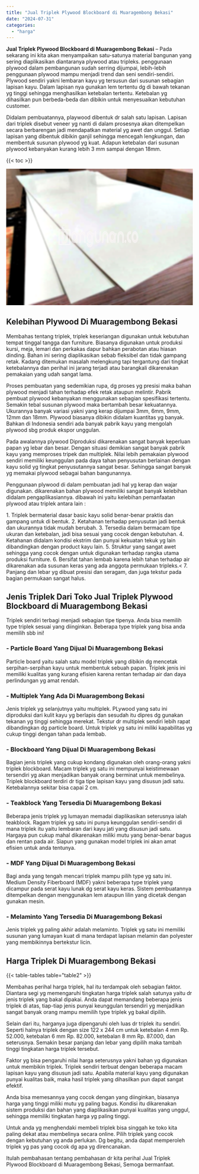 ```yaml
---
title: "Jual Triplek Plywood Blockboard di Muaragembong Bekasi"
date: "2024-07-31"
categories: 
  - "harga"
---
```


**Jual Triplek Plywood Blockboard di Muaragembong Bekasi** – Pada sekarang ini kita akan menyampaikan satu-satunya material bangunan yang sering diaplikasikan diantaranya plywood atau tripleks. penggunaan plywood dalam pembangunan sudah serring dijumpai, lebih-lebih penggunaan plywood mampu menjadi trend dan seni sendiri-sendiri. Plywood sendiri yakni lembaran kayu yg tersusun dari susunan sebagian lapisan kayu. Dalam lapisan nya gunakan lem tertentu dg di bawah tekanan yg tinggi sehingga menghasilkan ketebalan tertentu. Ketebalan yg dihasilkan pun berbeda-beda dan dibikin untuk menyesuaikan kebutuhan customer.

Didalam pembuatannya, playwood dibentuk dr salah satu lapisan. Lapisan dari triplek disebut veneer yg nanti di dalam prosesnya akan ditempelkan secara berbarengan jadi mendapatkan material yg awet dan unggul. Setiap lapisan yang dibentuk dibikin ganjil sehingga mencegah lengkungan, dan membentuk susunan plywood yg kuat. Adapun ketebalan dari susunan plywood kebanyakan kurang lebih 3 mm sampai dengan 18mm.

{{< toc >}}

![Jual Triplek Plywood Blockboard di Muaragembong Bekasi](/images/jual-triplek-murah-43.png)

## Kelebihan Plywood Di Muaragembong Bekasi

Membahas tentang triplek, triplek keseriangan digunakan untuk kebutuhan tempat tinggal tangga dan furniture. Biasanya digunakan untuk produksi kursi, meja, lemari dan perkakas dapur bahkan perabotan atau hiasan dinding. Bahan ini sering diaplikasikan sebab fleksibel dan tidak gampang retak. Kadang ditemukan masalah melengkung tapi tergantung dari tingkat ketebalannya dan perihal ini jarang terjadi atau barangkali dikarenakan pemakaian yang udah sangat lama.

Proses pembuatan yang sedemikian rupa, dg proses yg presisi maka bahan plywood menjadi tahan terhadap efek retak ataupun melintir. Pabrik pembuat plywood kebanyakan menggunakan sebagian spesifikasi tertentu. Semakin tebal susunan plywood maka bertambah besar kekuatannya. Ukurannya banyak variasi yakni yang kerap dijumpai 3mm, 6mm, 9mm, 12mm dan 18mm. Plywood biasanya dibikin didalam kuantitas yg banyak. Bahkan di Indonesia sendiri ada banyak pabrik kayu yang mengolah plywood sbg produk ekspor unggulan.

Pada awalannya plywood Diproduksi dikarenakan sangat banyak keperluan papan yg lebar dan besar. Dengan situasi demikian sangat banyak pabrik kayu yang memproses tripek dan multiplek. Nilai lebih pemakaian plywood sendiri memiliki keunggulan pada daya tahan penyusutan berlainan dengan kayu solid yg tingkat penyusutannya sangat besar. Sehingga sangat banyak yg memakai plywood sebagai bahan bangunannya.

Penggunaan plywood di dalam pembuatan jadi hal yg kerap dan wajar digunakan. dikarenakan bahan plywood memiliki sangat banyak kelebihan didalam pengaplikasiannya. dibawah ini yaitu kelebihan pemanfaatan plywood atau triplek antara lain :

1\. Triplek bermaterial dasar basic kayu solid benar-benar praktis dan gampang untuk di bentuk. 2. Ketahanan terhadap penyusutan jadi bentuk dan ukurannya tidak mudah berubah. 3. Tersedia dalam bermacam tipe ukuran dan ketebalan, jadi bisa sesuai yang cocok dengan kebutuhan. 4. Ketahanan didalam kondisi ekstrim dan punyai kekuatan tekuk yg lain dibandingkan dengan product kayu lain. 5. Struktur yang sangat awet sehingga yang cocok dengan untuk digunakan terhadap rangka utama produksi furniture. 6. Bersifat tahan lembab karena lebih tahan terhadap air dikarenakan ada susunan keras yang ada anggota permukaan tripleks.< 7. Panjang dan lebar yg dibuat presisi dan seragam, dan juga tekstur pada bagian permukaan sangat halus.

## Jenis Triplek Dari Toko Jual Triplek Plywood Blockboard di Muaragembong Bekasi

Triplek sendiri terbagi menjadi sebagian tipe tipenya. Anda bisa memilih type triplek sesuai yang diinginkan. Beberapa type triplek yang bisa anda memilih sbb ini!

### \- Particle Board Yang Dijual Di Muaragembong Bekasi

Particle board yaitu salah satu model triplek yang dibikin dg mencetak serpihan-serpihan kayu untuk membentuk sebuah papan. Triplek jenis ini memiliki kualitas yang kurang efisien karena rentan terhadap air dan daya perlindungan yg amat rendah.

### \- Multiplek Yang Ada Di Muaragembong Bekasi

Jenis triplek yg selanjutnya yaitu multiplek. PLywood yang satu ini diproduksi dari kulit kayu yg berlapis dan sesudah itu dipres dg gunakan tekanan yg tinggi sehingga merekat. Tekstur dr multiplek sendiri lebih rapat dibandingkan dg particle board. Untuk triplek yg satu ini miliki kapabilitas yg cukup tinggi dengan tahan pada lembab.

### \- Blockboard Yang Dijual Di Muaragembong Bekasi

Bagian jenis triplek yang cukup kondang digunakan oleh orang-orang yakni triplek blockboard. Macam triplek yg satu ini mempunyai keistimewaan tersendiri yg akan menjadikan banyak orang berminat untuk membelinya. Triplek blockboard terdiri dr tiga tipe lapisan kayu yang disusun jadi satu. Ketebalannya sekitar bisa capai 2 cm.

### \- Teakblock Yang Tersedia Di Muaragembong Bekasi

Beberapa jenis triplek yg lumayan memadai diaplikasikan seterusnya ialah teakblock. Ragam triplek yg satu ini punya keunggulan sendiri-sendiri di mana triplek itu yaitu lembaran dari kayu jati yang disusun jadi satu. Hargaya pun cukup mahal dikarenakan miliki mutu yang benar-benar bagus dan rentan pada air. Siapun yang gunakan model triplek ini akan amat efisien untuk anda tentunya.

### \- MDF Yang Dijual Di Muaragembong Bekasi

Bagi anda yang tengah mencari triplek mampu pilih type yg satu ini. Medium Density Fiberboard (MDF) yakni beberapa type triplek yang dicampur pada serat kayu lunak dg serat kayu keras. Sistem pembuatannya ditempelkan dengan menggunakan lem ataupun lilin yang dicetak dengan gunakan mesin.

### \- Melaminto Yang Tersedia Di Muaragembong Bekasi

Jenis triplek yg paling akhir adalah melaminto. Triplek yg satu ini memiliki susunan yang lumayan kuat di mana terdapat lapisan melamin dan polyester yang membikinnya bertekstur licin.

## Harga Triplek Di Muaragembong Bekasi

{{< table-tables table="table2" >}}

Membahas perihal harga triplek, hal itu terdampak oleh sebagian faktor. Diantara segi yg memengaruhi tingkatan harga triplek salah satunya yaitu dr jenis triplek yang bakal dipakai. Anda dapat memandang beberapa jenis triplek di atas, tiap-tiap jenis punyai keunggulan tersendiri yg menjadikan sangat banyak orang mampu memilih type triplek yg bakal dipilih.

Selain dari itu, harganya juga dipengaruhi oleh luas dr triplek itu sendiri. Seperti halnya triplek dengan size 122 x 244 cm untuk ketebalan 4 mm Rp. 52.000, ketebalan 6 mm Rp. 82.000, ketebalan 8 mm Rp. 87.000, dan seterusnya. Semakin besar panjang dan lebar yang dipilih maka tambah tinggi tingkatan harga triplek tersebut.

Faktor yg bisa pengaruhi nilai harga seterusnya yakni bahan yg digunakan untuk membikin triplek. Triplek sendiri terbuat dengan beberapa macam lapisan kayu yang disusun jadi satu. Apabila material kayu yang digunakan punyai kualitas baik, maka hasil triplek yang dihasilkan pun dapat sangat efektif.

Anda bisa memesannya yang cocok dengan yang diinginkan, biasanya harga yang tinggi miliki mutu yg paling bagus. Kondisi itu dikarenakan sistem produksi dan bahan yang diaplikasikan punyai kualitas yang unggul, sehingga memiliki tingkatan harga yg paling tinggi.

Untuk anda yg menghendaki membeli triplek bisa singgah ke toko kita paling dekat atau membelinya secara online. Pilih triplek yang cocok dengan kebutuhan yg anda perlukan. Dg begitu, anda dapat memperoleh triplek yg pas yang cocok dg apa yg direncanakan.

Itulah pembahasan tentang pembahasan dr kita perihal Jual Triplek Plywood Blockboard di Muaragembong Bekasi, Semoga bermanfaat.
